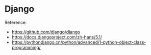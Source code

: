 # Django

Reference:

- https://github.com/django/django
- https://docs.djangoproject.com/zh-hans/5.1/
- https://pythondjango.cn/python/advanced/1-python-object-class-programming/
